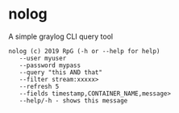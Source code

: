 # nolog

A simple graylog CLI query tool

~~~~
nolog (c) 2019 RpG (-h or --help for help)
   --user myuser
   --password mypass
   --query "this AND that"
   --filter stream:xxxxx>
   --refresh 5
   --fields timestamp,CONTAINER_NAME,message>
   --help/-h - shows this message
~~~~
